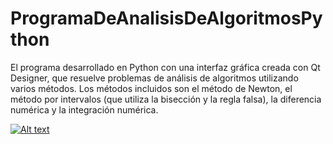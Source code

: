 # ProgramaDeAnalisisDeAlgoritmosPython
El programa desarrollado en Python con una interfaz gráfica creada con Qt Designer, que resuelve problemas de análisis de algoritmos utilizando varios métodos. Los métodos incluidos son el método de Newton, el método por intervalos (que utiliza la bisección y la regla falsa), la diferencia numérica y la integración numérica.


[![Alt text](https://img.youtube.com/vi/37CqS714ybk/0.jpg)](https://www.youtube.com/watch?v=37CqS714ybk)
